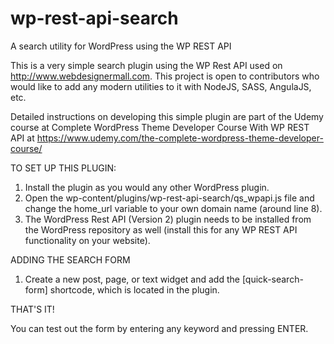 # wp-rest-api-search
A search utility for WordPress using the WP REST API

This is a very simple search plugin using the WP Rest API used on http://www.webdesignermall.com. This project is open to contributors who would like to add any modern utilities to it with NodeJS, SASS, AngulaJS, etc.

Detailed instructions on developing this simple plugin are part of the Udemy course at Complete WordPress Theme Developer Course With WP REST API at https://www.udemy.com/the-complete-wordpress-theme-developer-course/

TO SET UP THIS PLUGIN: 

1. Install the plugin as you would any other WordPress plugin.
2. Open the wp-content/plugins/wp-rest-api-search/qs_wpapi.js file and change the home_url variable to your own domain name (around line 8).
3. The WordPress Rest API (Version 2) plugin needs to be installed from the WordPress repository as well (install this for any WP REST API functionality on your website).

ADDING THE SEARCH FORM

1. Create a new post, page, or text widget and add the [quick-search-form] shortcode, which is located in the plugin.

THAT'S IT!

You can test out the form by entering any keyword and pressing ENTER.
